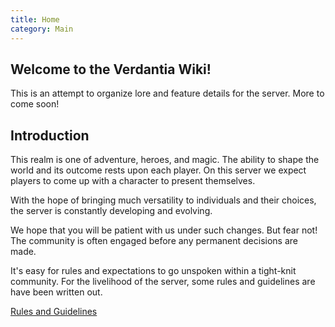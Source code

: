 ```yaml
---
title: Home
category: Main
---
```


## Welcome to the Verdantia Wiki!

This is an attempt to organize lore and feature details for the server.
More to come soon!

## Introduction

This realm is one of adventure, heroes, and magic.
The ability to shape the world and its outcome rests upon each player. On this server we expect players to come up with a character to present themselves.

With the hope of bringing much versatility to individuals and their choices, the server is constantly developing and evolving.

We hope that you will be patient with us under such changes. But fear not! The community is often engaged before any permanent decisions are made.

It's easy for rules and expectations to go unspoken within a tight-knit community. For the livelihood of the server, some rules and guidelines are have been written out.

[Rules and Guidelines](/main/rules)
